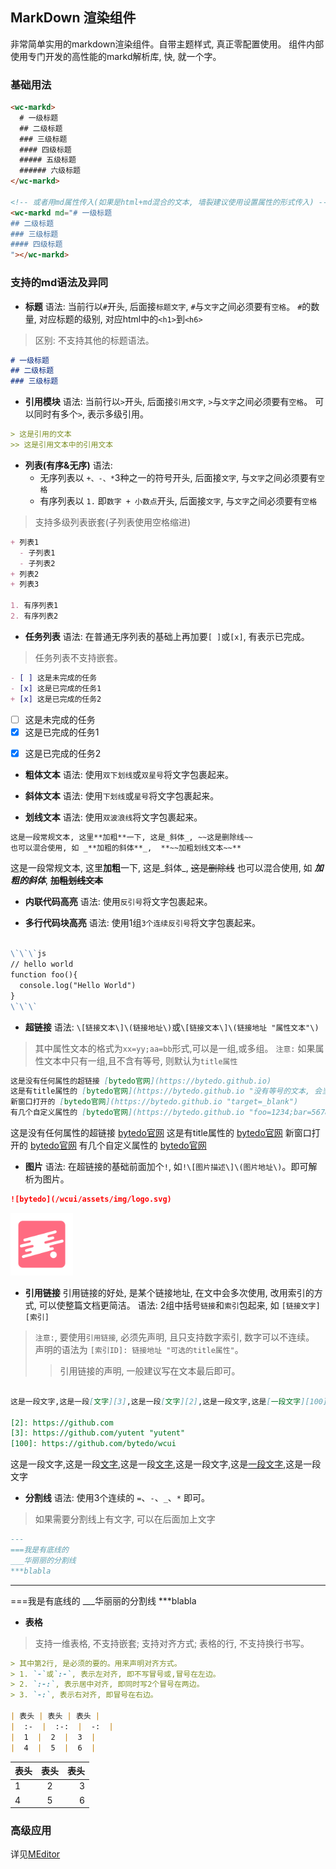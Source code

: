 <style>
.flex,.flex-free { display:flex;align-items:center;margin-top:16px }
.flex > *,.flex-free > *{margin:0 16px}
.flex > *{flex:1}
</style>

## MarkDown 渲染组件
非常简单实用的markdown渲染组件。自带主题样式, 真正零配置使用。
组件内部使用专门开发的高性能的markd解析库, 快, 就一个字。

### 基础用法

```html
<wc-markd>
  # 一级标题
  ## 二级标题
  ### 三级标题
  #### 四级标题
  ##### 五级标题
  ###### 六级标题
</wc-markd>

<!-- 或者用md属性传入(如果是html+md混合的文本, 墙裂建议使用设置属性的形式传入) -->
<wc-markd md="# 一级标题
## 二级标题
### 三级标题
#### 四级标题
"></wc-markd>
```


### 支持的md语法及异同

+ **标题**
语法: 当前行以`#`开头, 后面接`标题文字`, `#`与`文字`之间必须要有`空格`。
`#`的数量, 对应标题的级别, 对应html中的`<h1>`到`<h6>`
> 区别: 不支持其他的标题语法。

```markdown
# 一级标题
## 二级标题
### 三级标题
```

+ **引用模块**
语法: 当前行以`>`开头, 后面接`引用文字`, `>`与`文字`之间必须要有`空格`。
可以同时有多个`>`, 表示多级引用。


```markdown
> 这是引用的文本
>> 这是引用文本中的引用文本
```

+ **列表(有序&无序)**
语法: 
  - 无序列表以 `+、-、*`3种之一的符号开头, 后面接`文字`, 与`文字`之间必须要有`空格`
  - 有序列表以 `1.` 即`数字 + 小数点`开头, 后面接`文字`, 与`文字`之间必须要有`空格`
> 支持多级列表嵌套(子列表使用空格缩进)


```markdown
+ 列表1
  - 子列表1
  - 子列表2
+ 列表2
+ 列表3

1. 有序列表1
2. 有序列表2
```

+ **任务列表**
语法: 
  在普通无序列表的基础上再加要`[ ]`或`[x]`, 有表示已完成。
> 任务列表不支持嵌套。

```markdown
- [ ] 这是未完成的任务
- [x] 这是已完成的任务1
+ [x] 这是已完成的任务2
```

- [ ] 这是未完成的任务
- [x] 这是已完成的任务1
+ [x] 这是已完成的任务2


+ **粗体文本**
语法: 使用`双下划线`或`双星号`将文字包裹起来。

+ **斜体文本**
语法: 使用`下划线`或`星号`将文字包裹起来。

+ **划线文本**
语法: 使用`双波浪线`将文字包裹起来。

```markdown
这是一段常规文本, 这里**加粗**一下, 这是_斜体_, ~~这是删除线~~
也可以混合使用, 如 _**加粗的斜体**_,  **~~加粗划线文本~~**
```

这是一段常规文本, 这里**加粗**一下, 这是_斜体_, ~~这是删除线~~
也可以混合使用, 如 _**加粗的斜体**_,  **~~加粗划线文本~~**


+ **内联代码高亮**
语法: 使用`反引号`将文字包裹起来。


+ **多行代码块高亮**
语法: 使用1组`3个连续反引号`将文字包裹起来。

```markdown

\`\`\`js
// hello world
function foo(){
  console.log("Hello World")
}
\`\`\`

```


+ **超链接**
语法: `\[链接文本\]\(链接地址\)`或`\[链接文本\]\(链接地址 "属性文本"\)`
> 其中属性文本的格式为`xx=yy;aa=bb`形式,可以是一组,或多组。
> `注意:` 如果属性文本中只有一组,且不含有等号, 则默认为`title属性`

```markdown
这是没有任何属性的超链接 [bytedo官网](https://bytedo.github.io)
这是有title属性的 [bytedo官网](https://bytedo.github.io "没有等号的文本, 会当成title")
新窗口打开的 [bytedo官网](https://bytedo.github.io "target=_blank")
有几个自定义属性的 [bytedo官网](https://bytedo.github.io "foo=1234;bar=5678")
```

这是没有任何属性的超链接 [bytedo官网](https://bytedo.github.io)
这是有title属性的 [bytedo官网](https://bytedo.github.io "没有等号的文本, 会当成title")
新窗口打开的 [bytedo官网](https://bytedo.github.io "target=_blank")
有几个自定义属性的 [bytedo官网](https://bytedo.github.io "foo=1234;bar=5678")


+ **图片**
语法: 在超链接的基础前面加个`!`, 如`!\[图片描述\]\(图片地址\)`。即可解析为图片。

```markdown
![bytedo](/wcui/assets/img/logo.svg)
```

<img src="/wcui/assets/img/logo.svg" alt="bytedo" style="width:100px">

+ **引用链接**
引用链接的好处, 是某个链接地址, 在文中会多次使用, 改用索引的方式, 可以使整篇文档更简洁。
语法: 
  2组中括号`链接`和`索引`包起来, 如 `[链接文字][索引]`

> `注意:`, 要使用`引用链接`, 必须先声明, 且只支持数字索引, 数字可以不连续。
> 声明的语法为 `[索引ID]: 链接地址 "可选的title属性"`。
>> 引用链接的声明, 一般建议写在文本最后即可。

```markdown

这是一段文字,这是一段[文字][3],这是一段[文字][2],这是一段文字,这是[一段文字][100],这是一段文字

[2]: https://github.com
[3]: https://github.com/yutent "yutent"
[100]: https://github.com/bytedo/wcui

```

这是一段文字,这是一段[文字][3],这是一段[文字][2],这是一段文字,这是[一段文字][100],这是一段文字

[2]: https://github.com
[3]: https://github.com/yutent "yutent"
[100]: https://github.com/bytedo/wcui


+ **分割线**
语法:
  使用3个连续的 `=`、`-`、`_`、`*` 即可。
> 如果需要分割线上有文字, 可以在后面加上文字

```markdown
---
===我是有底线的
___华丽丽的分割线
***blabla
```
---
===我是有底线的
___华丽丽的分割线
***blabla


+ **表格**
> 支持一维表格, 不支持嵌套;
> 支持对齐方式;
> 表格的行, 不支持换行书写。

```markdown
> 其中第2行, 是必须的要的。用来声明对齐方式。
> 1. `-`或`:-`, 表示左对齐, 即不写冒号或,冒号在左边。
> 2. `:-:`, 表示居中对齐, 即同时写2个冒号在两边。
> 3. `-:`, 表示右对齐, 即冒号在右边。

| 表头 | 表头 | 表头 |
|  :-  |  :-:  |  -:  |
|  1  |  2  |  3  |
|  4  |  5  |  6  |
```


| 表头 | 表头 | 表头 |
|  :-  |  :-:  |  -:  |
|  1  |  2  |  3  |
|  4  |  5  |  6  |


### 高级应用

详见[MEditor](?wc-meditor)